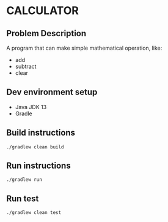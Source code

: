 # CALCULATOR

## Problem Description

A program that can make simple mathematical operation, like:
- add
- subtract
- clear

## Dev environment setup

- Java JDK 13
- Gradle

## Build instructions

```
./gradlew clean build
```

## Run instructions

```
./gradlew run
```

## Run test
```
./gradlew clean test
```
